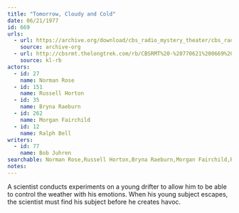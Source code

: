 ```yaml
---
title: "Tomorrow, Cloudy and Cold"
date: 06/21/1977
id: 669
urls: 
  - url: https://archive.org/download/cbs_radio_mystery_theater/cbs_radio_mystery_theater-0651-0700.zip/cbs_radio_mystery_theater-0651-0700%2Fcbsrmt_0669_tomorrow_cloudy_and_cold.mp3
    source: archive-org
  - url: http://cbsrmt.thelongtrek.com/rb/CBSRMT%20-%20770621%200669%20Tomorrow,%20Cloudy%20and%20Cold_WLNH-FM_rb.mp3
    source: kl-rb
actors:  
  - id: 27
    name: Norman Rose  
  - id: 151
    name: Russell Horton  
  - id: 35
    name: Bryna Raeburn  
  - id: 262
    name: Morgan Fairchild  
  - id: 12
    name: Ralph Bell
writers:  
  - id: 77
    name: Bob Juhren
searchable: Norman Rose,Russell Horton,Bryna Raeburn,Morgan Fairchild,Ralph Bell Bob Juhren
notes:  
---
```

A scientist conducts experiments on a young drifter to allow him to be able to control the weather with his emotions. When his young subject escapes, the scientist must find his subject before he creates havoc.